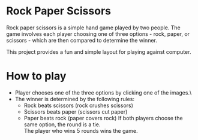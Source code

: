 
# Rock Paper Scissors



Rock paper scissors is a simple hand game played by two people. The game involves each player choosing one of three options - rock, paper, or scissors - which are then compared to determine the winner.

This project provides a fun and simple layout for playing against computer.

# How to play
- Player chooses one of the three options by clicking one of the images.\
- The winner is determined by the following rules:
    - Rock beats scissors (rock crushes scissors)
    - Scissors beats paper (scissors cut paper)
    - Paper beats rock (paper covers rock)
If both players choose the same option, the round is a tie.\
The player who wins 5 rounds wins the game.

